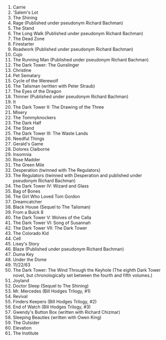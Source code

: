 1. Carrie 
1. 'Salem's Lot 
1. The Shining 
1. Rage (Published under pseudonym Richard Bachman)
1. The Stand 
1. The Long Walk (Published under pseudonym Richard Bachman)
1. The Dead Zone 
1. Firestarter 
1. Roadwork (Published under pseudonym Richard Bachman)
1. Cujo 
1. The Running Man (Published under pseudonym Richard Bachman)
1. The Dark Tower: The Gunslinger 
1. Christine 
1. Pet Sematary 
1. Cycle of the Werewolf 
1. The Talisman (written with Peter Straub)
1. The Eyes of the Dragon 
1. Thinner (Published under pseudonym Richard Bachman)
1. It 
1. The Dark Tower II: The Drawing of the Three 
1. Misery 
1. The Tommyknockers 
1. The Dark Half 
1. The Stand 
1. The Dark Tower III: The Waste Lands 
1. Needful Things 
1. Gerald's Game 
1. Dolores Claiborne 
1. Insomnia 
1. Rose Madder 
1. The Green Mile 
1. Desperation (twinned with The Regulators)
1. The Regulators (twinned with Desperation and published under pseudonym Richard Bachman)
1. The Dark Tower IV: Wizard and Glass 
1. Bag of Bones
1. The Girl Who Loved Tom Gordon 
1. Dreamcatcher 
1. Black House (Sequel to The Talisman)
1. From a Buick 8 
1. The Dark Tower V: Wolves of the Calla 
1. The Dark Tower VI: Song of Susannah 
1. The Dark Tower VII: The Dark Tower 
1. The Colorado Kid 
1. Cell 
1. Lisey's Story 
1. Blaze (Published under pseudonym Richard Bachman)
1. Duma Key 
1. Under the Dome 
1. 11/22/63 
1. The Dark Tower: The Wind Through the Keyhole (The eighth Dark Tower novel, but chronologically set between the fourth and fifth volumes.)
1. Joyland 
1. Doctor Sleep (Sequel to The Shining)
1. Mr. Mercedes (Bill Hodges Trilogy, #1)
1. Revival 
1. Finders Keepers (Bill Hodges Trilogy, #2)
1. End of Watch (Bill Hodges Trilogy, #3)
1. Gwendy's Button Box (written with Richard Chizmar)
1. Sleeping Beauties (written with Owen King)
1. The Outsider 
1. Elevation 
1. The Institute